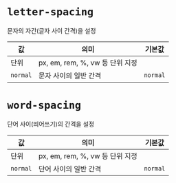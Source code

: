 # `letter-spacing`

문자의 자간(글자 사이 간격)을 설정

| 값       | 의미                            | 기본값   |
| -------- | ------------------------------- | -------- |
| 단위     | px, em, rem, %, vw 등 단위 지정 |          |
| `normal` | 문자 사이의 일반 간격           | `normal` |

# `word-spacing`

단어 사이(띄어쓰기)의 간격을 설정

| 값       | 의미                            | 기본값   |
| -------- | ------------------------------- | -------- |
| 단위     | px, em, rem, %, vw 등 단위 지정 |          |
| `normal` | 단어 사이의 일반 간격           | `normal` |
